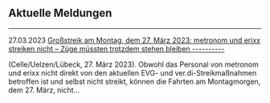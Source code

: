 Aktuelle Meldungen
----------

---

27.03.2023 [Großstreik am Montag, dem 27. März 2023: metronom und erixx streiken nicht – Züge müssten trotzdem stehen bleiben ----------](https://www.der-metronom.de/aktuell/grossstreik-am-montag-dem-27-maerz-2023-metronom-und-erixx-streiken-nicht---zuege-muessten-trotzdem-stehen-bleiben/)

(Celle/Uelzen/Lübeck, 27. März 2023). Obwohl das Personal von metronom und erixx nicht direkt von den aktuellen EVG- und ver.di-Streikmaßnahmen betroffen ist und selbst nicht streikt, können die Fahrten am Montagmorgen, dem 27. März, nicht...
